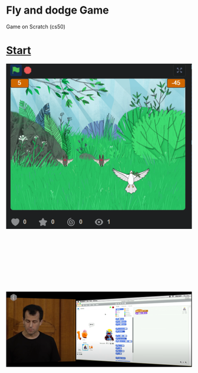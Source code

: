 # Fly and dodge Game 
Game on Scratch (cs50)

# [**Start**](https://scratch.mit.edu/projects/694365592/)

![](https://github.com/ManiFast/Fly_and_dodge-Game/blob/main/Screenshot%20(164).png)
</br>
</br>
</br>
</br>
</br>
</br>
</br>
</br>
</br>
</br>

![](https://github.com/ManiFast/Fly_and_dodge-Game/blob/main/Screenshot%202022-05-21%20172652.png)
